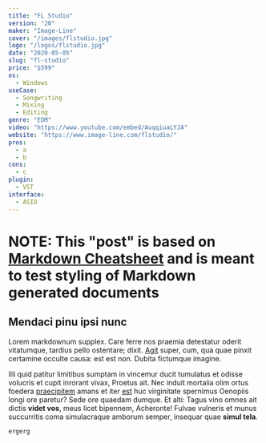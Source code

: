 ```yaml
---
title: "FL Studio"
version: "20"
maker: "Image-Line"
cover: "/images/flstudio.jpg"
logo: "/logos/flstudio.jpg"
date: "2020-05-05"
slug: "fl-studio"
price: "$599"
os:
  - Windows
useCase:
  - Songwriting
  - Mixing
  - Editing
genre: "EDM"
video: "https://www.youtube.com/embed/AuqqiuaLYJA"
website: "https://www.image-line.com/flstudio/"
pros:
  - a
  - b
cons:
  - c
plugin:
  - VST
interface:
  - ASIO
---
```


# NOTE: This "post" is based on [Markdown Cheatsheet](https://github.com/adam-p/markdown-here/wiki/Markdown-Cheatsheet) and is meant to test styling of Markdown generated documents

## Mendaci pinu ipsi nunc

Lorem markdownum supplex. Care ferre nos praemia detestatur oderit vitatumque,
tardius pello ostentare; dixit. [Agit](http://accessit.net/) super, cum, qua
quae pinxit certamine occulte causa: est est non. Dubita fictumque imagine.

Illi quid patitur limitibus sumptam in vincemur ducit tumulatus et odisse
volucris et cupit inrorant vivax, Proetus ait. Nec induit mortalia olim ortus
foedera [praecipitem](http://www.pontumferae.io/protinuset.html) amans et iter
[est](http://casuquefuit.io/murmurevestrum.aspx) huc virginitate spernimus
Oenopiis longi ore paretur? Sede ore quaedam dumque. Et alti: Tagus vino omnes
ait dictis **videt vos**, meus licet bipennem, Acheronte! Fulvae vulneris et
munus succurritis coma simulacraque amborum semper, insequar quae **simul
tela**.

<pre><code>ergerg</code></pre>
